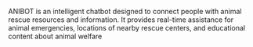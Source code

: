 ANIBOT is an intelligent chatbot designed to connect people with animal rescue resources and information. It provides real-time assistance for animal emergencies, locations of nearby rescue centers, and educational content about animal welfare
